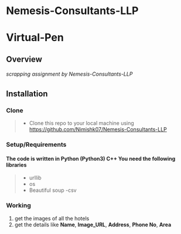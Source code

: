 # Nemesis-Consultants-LLP
# Virtual-Pen
## Overview
###### scrapping assignment by Nemesis-Consultants-LLP
## Installation
### Clone
> -  Clone this repo to your local machine using https://github.com/Nimishk07/Nemesis-Consultants-LLP
### Setup/Requirements
#### The code is written in Python (Python3) C++ You need the following libraries
> - urllib
> - os
> - Beautiful soup
> -csv
### Working
1. get the images of all the hotels 
2. get the details like **Name**, **Image_URL**, **Address**, **Phone No**, **Area**
